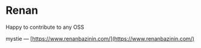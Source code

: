 
# Renan

Happy to contribute to any OSS

mystie — [https://www.renanbazinin.com/](https://www.renanbazinin.com/)